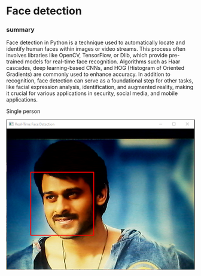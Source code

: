 <h1>
  Face detection
</h1>
<h3>
  summary 
</h3>
<p>
  Face detection in Python is a technique used to automatically locate and identify human faces within images or video streams. This process often involves libraries like OpenCV, TensorFlow, or Dlib, which provide pre-trained models for real-time face recognition. Algorithms such as Haar cascades, deep learning-based CNNs, and HOG (Histogram of Oriented Gradients) are commonly used to enhance accuracy. In addition to recognition, face detection can serve as a foundational step for other tasks, like facial expression analysis, identification, and augmented reality, making it crucial for various applications in security, social media, and mobile applications.
</p>
<p>
  Single person 
</p>
<img src = "10.11.2024_12.50.13_REC.png">
